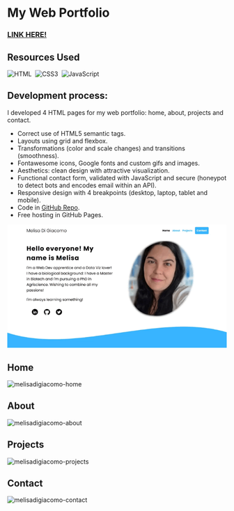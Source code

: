 # My Web Portfolio

### [LINK HERE!](https://melisadigiacomo.github.io/melisadigiacomo-portfolio/index.html)

## Resources Used
![HTML](https://img.shields.io/badge/HTML5-E34F26?style=for-the-badge&logo=html5&logoColor=white)&nbsp;
![CSS3](https://img.shields.io/badge/CSS3-00599C?style=for-the-badge&logo=CSS3&logoColor=white)&nbsp;
![JavaScript](https://img.shields.io/badge/Javascript-f7df1e?style=for-the-badge&logo=javascript&logoColor=black)&nbsp;  


## Development process:
I developed 4 HTML pages for my web portfolio: home, about, projects and contact. 
* Correct use of HTML5 semantic tags.
* Layouts using grid and flexbox.
* Transformations (color and scale changes) and transitions (smoothness).
* Fontawesome icons, Google fonts and custom gifs and images.
* Aesthetics: clean design with attractive visualization.
* Functional contact form, validated with JavaScript and secure (honeypot to detect bots and encodes email within an API).
* Responsive design with 4 breakpoints (desktop, laptop, tablet and mobile).
* Code in [GitHub Repo](https://github.com/melisadigiacomo/melisadigiacomo-portfolio).
* Free hosting in GitHub Pages.


![melisadigiacomo-portfolio](images/portfolio_melisadigiacomo.gif)  


## Home

![melisadigiacomo-home](https://user-images.githubusercontent.com/87764919/138519550-9c4ab289-57e8-46dc-b462-fd339f04b714.png)  

## About

![melisadigiacomo-about](https://user-images.githubusercontent.com/87764919/138519582-71d19ab6-1405-40f0-b9f5-918f63d0c43e.png)  

## Projects

![melisadigiacomo-projects](https://user-images.githubusercontent.com/87764919/138519600-0a96a68c-e871-4557-9b73-2aba2e5dea11.png)  

## Contact

![melisadigiacomo-contact](https://user-images.githubusercontent.com/87764919/138519636-122f9132-645d-4a3e-a352-e00a982804a0.png)  

